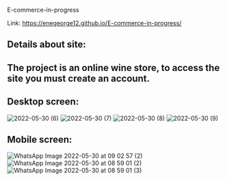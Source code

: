  E-commerce-in-progress

Link: https://enegeorge12.github.io/E-commerce-in-progress/

## Details about site:
## The project is an online wine store, to access the site you must create an account.

## Desktop screen:
![2022-05-30 (6)](https://user-images.githubusercontent.com/96048064/170925262-c57657f0-e366-46d0-b9ac-62ecf720245a.png)
![2022-05-30 (7)](https://user-images.githubusercontent.com/96048064/170925266-0b7198db-0b03-4874-bff6-3b65c813437d.png)
![2022-05-30 (8)](https://user-images.githubusercontent.com/96048064/170925271-10d49a2b-9fd2-4c87-b34f-7096188e5b17.png)
![2022-05-30 (9)](https://user-images.githubusercontent.com/96048064/170925280-ad128073-1731-4351-9508-069df58dc4b6.png)

## Mobile screen:
![WhatsApp Image 2022-05-30 at 09 02 57 (2)](https://user-images.githubusercontent.com/96048064/170927354-acca2803-7d58-4fcc-a829-c261d76c223f.jpeg)
![WhatsApp Image 2022-05-30 at 08 59 01 (2)](https://user-images.githubusercontent.com/96048064/170927268-ff796f49-4c2f-4749-b966-82223dcb5c54.jpeg)
![WhatsApp Image 2022-05-30 at 08 59 01 (3)](https://user-images.githubusercontent.com/96048064/170927297-360c50a3-109f-437f-b74f-10ad733b98af.jpeg)
